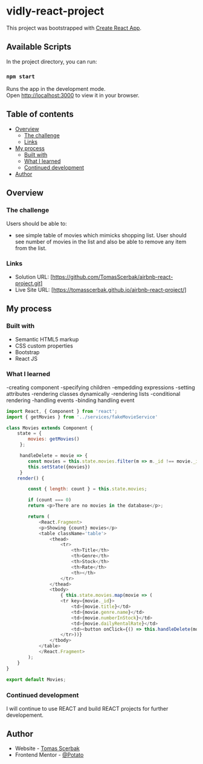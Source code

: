 # vidly-react-project

This project was bootstrapped with [Create React App](https://github.com/facebook/create-react-app).

## Available Scripts

In the project directory, you can run:

### `npm start`

Runs the app in the development mode.\
Open [http://localhost:3000](http://localhost:3000) to view it in your browser.

## Table of contents

- [Overview](#overview)
  - [The challenge](#the-challenge)
  - [Links](#links)
- [My process](#my-process)
  - [Built with](#built-with)
  - [What I learned](#what-i-learned)
  - [Continued development](#continued-development)
- [Author](#author)

## Overview

### The challenge

Users should be able to:

- see simple table of movies which mimicks shopping list. User should see number of movies in the list and also be able to remove any item from the list.

### Links

- Solution URL: [https://github.com/TomasScerbak/airbnb-react-project.git]
- Live Site URL: [https://tomasscerbak.github.io/airbnb-react-project/]

## My process

### Built with

- Semantic HTML5 markup
- CSS custom properties
- Bootstrap
- React JS

### What I learned

-creating component
-specifying children
-empedding expressions
-setting attributes
-rendering classes dynamically
-rendering lists
-conditional rendering
-handling events
-binding handling event

```js
import React, { Component } from 'react';
import { getMovies } from '../services/fakeMovieService'

class Movies extends Component {
    state = { 
        movies: getMovies()
     };

     handleDelete = movie => {
        const movies = this.state.movies.filter(m => m._id !== movie._id);
        this.setState({movies})
     }
    render() { 

        const { length: count } = this.state.movies;

        if (count === 0) 
        return <p>There are no movies in the database</p>;

        return (
            <React.Fragment>
            <p>Showing {count} movies</p>
            <table className='table'>
                <thead>
                    <tr>
                        <th>Title</th>
                        <th>Genre</th>
                        <th>Stock</th>
                        <th>Rate</th>
                        <th></th>
                    </tr>
                </thead>
                <tbody>
                    { this.state.movies.map(movie => (
                    <tr key={movie._id}>
                        <td>{movie.title}</td>
                        <td>{movie.genre.name}</td>
                        <td>{movie.numberInStock}</td>
                        <td>{movie.dailyRentalRate}</td>
                        <td><button onClick={() => this.handleDelete(movie)} className='btn btn-danger btn-sm'>Delete</button></td>
                    </tr>))}
                </tbody>
            </table>
            </React.Fragment>
        );
    }
}
 
export default Movies;
```

### Continued development

I will continue to use REACT and build REACT projects for further developement.


## Author

- Website - [Tomas Scerbak](https://tomasscerbak.github.io/tomas-scerbak-portfolio/)
- Frontend Mentor - [@Potato](https://www.frontendmentor.io/profile/TomasScerbak)
